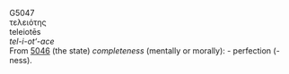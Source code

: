 <body>
  <p>G5047<br>  τελειότης  <br> teleiotēs  <br><i>tel-i-ot‘-ace </i><br>From <a href="g5046.htm">5046</a>  (the state) <i>completeness</i> (mentally or morally): - perfection (-ness).<br></p>
 </body>